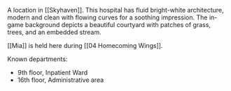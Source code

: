 A location in [[Skyhaven]]. This hospital has fluid bright-white architecture, modern and clean with flowing curves for a soothing impression. The in-game background depicts a beautiful courtyard with patches of grass, trees, and an embedded stream.

[[Mia]] is held here during [[04 Homecoming Wings]].

Known departments:
* 9th floor, Inpatient Ward
* 16th floor, Administrative area